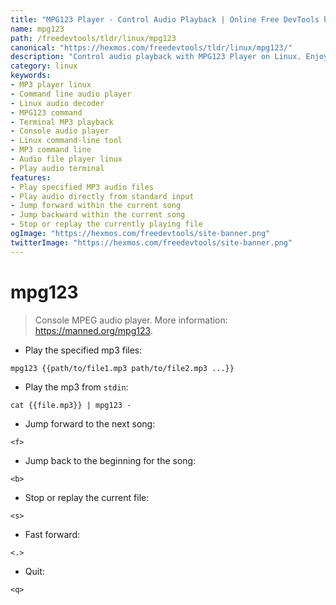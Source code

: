 ```yaml
---
title: "MPG123 Player - Control Audio Playback | Online Free DevTools by Hexmos"
name: mpg123
path: /freedevtools/tldr/linux/mpg123
canonical: "https://hexmos.com/freedevtools/tldr/linux/mpg123/"
description: "Control audio playback with MPG123 Player on Linux. Enjoy seamless MP3 decoding and command-line audio management. Free online tool, no registration required."
category: linux
keywords:
- MP3 player linux
- Command line audio player
- Linux audio decoder
- MPG123 command
- Terminal MP3 playback
- Console audio player
- Linux command-line tool
- MP3 command line
- Audio file player linux
- Play audio terminal
features:
- Play specified MP3 audio files
- Play audio directly from standard input
- Jump forward within the current song
- Jump backward within the current song
- Stop or replay the currently playing file
ogImage: "https://hexmos.com/freedevtools/site-banner.png"
twitterImage: "https://hexmos.com/freedevtools/site-banner.png"
---
```


# mpg123

> Console MPEG audio player.
> More information: <https://manned.org/mpg123>.

- Play the specified mp3 files:

`mpg123 {{path/to/file1.mp3 path/to/file2.mp3 ...}}`

- Play the mp3 from `stdin`:

`cat {{file.mp3}} | mpg123 -`

- Jump forward to the next song:

`<f>`

- Jump back to the beginning for the song:

`<b>`

- Stop or replay the current file:

`<s>`

- Fast forward:

`<.>`

- Quit:

`<q>`
